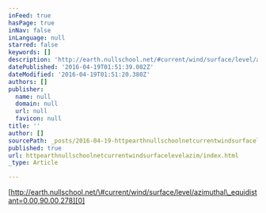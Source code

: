 ```yaml
---
inFeed: true
hasPage: true
inNav: false
inLanguage: null
starred: false
keywords: []
description: 'http://earth.nullschool.net/#current/wind/surface/level/azimuthal_equidistant=0.00,90.00,278'
datePublished: '2016-04-19T01:51:39.082Z'
dateModified: '2016-04-19T01:51:20.380Z'
authors: []
publisher:
  name: null
  domain: null
  url: null
  favicon: null
title: ''
author: []
sourcePath: _posts/2016-04-19-httpearthnullschoolnetcurrentwindsurfacelevelazim.md
published: true
url: httpearthnullschoolnetcurrentwindsurfacelevelazim/index.html
_type: Article

---
```

[http://earth.nullschool.net/\#current/wind/surface/level/azimuthal\_equidistant=0.00,90.00,278][0]

[0]: http://earth.nullschool.net/#current/wind/surface/level/azimuthal_equidistant=0.00,90.00,278